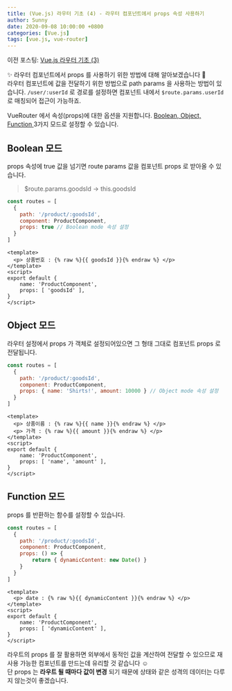 ```yaml
---
title: (Vue.js) 라우터 기초 (4) - 라우터 컴포넌트에서 props 속성 사용하기
author: Sunny
date: 2020-09-08 10:00:00 +0800
categories: [Vue.js]
tags: [vue.js, vue-router]
---
```


이전 포스팅: [Vue.js 라우터 기초 (3) ](https://sunny921.github.io/posts/vuejs-router-03/)

✨ 라우터 컴포넌트에서 props 를 사용하기 위한 방법에 대해 알아보겠습니다 🙂 <br/>
라우터 컴포넌트에 값을 전달하기 위한 방법으로 path params 을 사용하는 방법이 있습니다. `/user/:userId` 로 경로를 설정하면
컴포넌트 내에서 `$route.params.userId` 로 매칭되어 접근이 가능하죠.

VueRouter 에서 속성(props)에 대한 옵션을 지원합니다. <u>Boolean, Object, Function </u> 3가지 모드로 설정할 수 있습니다.

Boolean 모드
------------------------
props 속성에 true 값을 넘기면 route params 값을 컴포넌트 props 로 받아올 수 있습니다. 
>$route.params.goodsId -> this.goodsId <br/>

```javascript
const routes = [
  { 
    path: '/product/:goodsId', 
    component: ProductComponent, 
    props: true // Boolean mode 속성 설정
  } 
]
```

```vue
<template>
  <p> 상품번호 : {% raw %}{{ goodsId }}{% endraw %} </p>
</template>
<script>
export default {
    name: 'ProductComponent',
    props: [ 'goodsId' ],
}
</script>
```

 
Object 모드
------------------------
라우터 설정에서 props 가 객체로 설정되어있으면 그 형태 그대로 컴포넌트 props 로 전달됩니다.

```javascript
const routes = [
  {
    path: '/product/:goodsId', 
    component: ProductComponent, 
    props: { name: 'Shirts!', amount: 10000 } // Object mode 속성 설정
  } 
]
```

```vue
<template>
  <p> 상품이름 : {% raw %}{{ name }}{% endraw %} </p>
  <p> 가격 : {% raw %}{{ amount }}{% endraw %} </p>
</template>
<script>
export default {
    name: 'ProductComponent',
    props: [ 'name', 'amount' ],
}
</script>
```
 
Function 모드
------------------------
props 를 반환하는 함수를 설정할 수 있습니다.


```javascript
const routes = [
  {
    path: '/product/:goodsId', 
    component: ProductComponent, 
    props: () => {
        return { dynamicContent: new Date() }
    }
  } 
]
```

```vue
<template>
  <p> date : {% raw %}{{ dynamicContent }}{% endraw %} </p>
</template>
<script>
export default {
    name: 'ProductComponent',
    props: [ 'dynamicContent' ],
}
</script>
```


라우트의 props 를 잘 활용하면 외부에서 동적인 값을 계산하여 전달할 수 있으므로 재사용 가능한 컴포넌트를 만드는데 유리할 것 같습니다 ☺️ <br/>
단 props 는 **라우트 될 때마다 값이 변경** 되기 때문에 상태와 같은 성격의 데이터는 다루지 않는것이 좋겠습니다. <br/>
